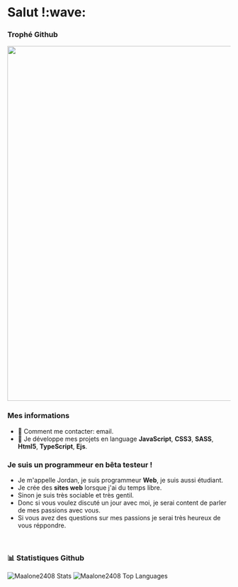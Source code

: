

<h1>Salut !:wave:</h1>

### Trophé Github
<div>
 <img width=800 src="https://github-profile-trophy.vercel.app/?username=Zedrox888&column=8&theme=gruvbox&no-frame=true"/>
 </div>

### Mes informations
- 🔭 Comment me contacter: email. 
- 🌱 Je développe mes projets en language __JavaScript__, __CSS3__, __SASS__, __Html5__, __TypeScript__, __Ejs__.

### Je suis un programmeur en bêta testeur !
- Je m'appelle Jordan, je suis programmeur **Web**, je suis aussi étudiant.
- Je crée des **sites web** lorsque j'ai du temps libre.
- Sinon je suis très sociable et très gentil.
- Donc si vous voulez discuté un jour avec moi, je serai content de parler de mes passions avec vous.
- Si vous avez des questions sur mes passions je serai très heureux de vous réppondre.
<br>

### 📊 Statistiques Github 

<img alt="Maalone2408 Stats" src="https://github-readme-stats.vercel.app/api?username=Zedrox888&show_icons=true&count_private=true&theme=react&hide_border=true&bg_color=0D1117"/></a>
 <img alt="Maalone2408 Top Languages" src="https://github-readme-stats.vercel.app/api/top-langs/?username=Zedrox888&langs_count=8&count_private=true&layout=compact&theme=react&hide_border=true&bg_color=0D1117"/></a>
